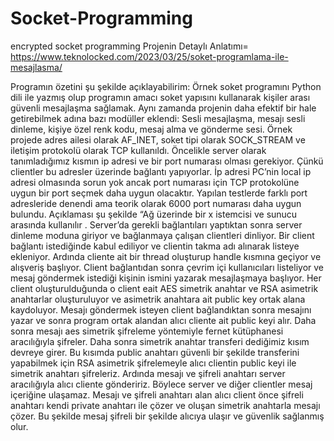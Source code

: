 # Socket-Programming
encrypted socket programming
Projenin Detaylı Anlatımı=  https://www.teknolocked.com/2023/03/25/soket-programlama-ile-mesajlasma/

Programın özetini şu şekilde açıklayabilirim:
Örnek soket programını Python dili ile yazmış olup programın amacı soket yapısını kullanarak kişiler arası güvenli mesajlaşma sağlamak. Aynı zamanda projenin daha efektif bir hale getirebilmek adına bazı modüller eklendi: Sesli mesajlaşma, mesajı sesli dinleme, kişiye özel renk kodu, mesaj alma ve gönderme sesi. 
Örnek projede adres ailesi olarak AF_INET, soket tipi olarak SOCK_STREAM ve iletişim protokolü olarak TCP kullanıldı. 
Öncelikle server olarak tanımladığımız kısmın ip adresi ve bir port numarası olması gerekiyor. Çünkü clientler bu adresler üzerinde bağlantı yapıyorlar. İp adresi PC’nin local ip adresi olmasında sorun yok ancak port numarası için TCP protokolüne uygun bir port seçmek daha uygun olacaktır. Yapılan testlerde farklı port adresleride denendi ama teorik olarak 6000 port numarası daha uygun bulundu. Açıklaması şu şekilde “Ağ üzerinde bir x istemcisi ve sunucu arasında kullanılır . 
Server’da gerekli bağlantıları yaptıktan sonra server dinleme moduna giriyor ve bağlanmaya çalışan clientleri dinliyor. Bir client bağlantı istediğinde kabul ediliyor ve clientin takma adı alınarak listeye ekleniyor. Ardında cliente ait bir thread oluşturup handle kısmına geçiyor ve alışveriş başlıyor. 
Client bağlantıdan sonra çevrim içi kullanıcıları listeliyor ve mesaj göndermek istediği kişinin ismini yazarak mesajlaşmaya başlıyor. Her client oluşturulduğunda o client eait AES simetrik 
anahtar ve RSA asimetrik anahtarlar oluşturuluyor ve asimetrik anahtara ait public key ortak alana kaydoluyor.
Mesajı göndermek isteyen client bağlandıktan sonra mesajını yazar ve sonra program ortak alandan alıcı cliente ait public keyi alır. Daha sonra mesajı aes simetrik şifreleme yöntemiyle fernet kütüphanesi aracılığıyla şifreler. Daha sonra simetrik anahtar transferi dediğimiz kısım devreye girer. Bu kısımda public anahtarı güvenli bir şekilde transferini yapabilmek için RSA asimetrik şifrelemeyle alıcı clientin public keyi ile simetrik anahtarı şifreleriz. Ardında mesajı ve şifreli anahtarı server aracılığıyla alıcı cliente göndeririz. Böylece server ve diğer clientler mesaj içeriğine ulaşamaz. Mesajı ve şifreli anahtarı alan alıcı client önce şifreli anahtarı kendi private anahtarı ile çözer ve oluşan simetrik anahtarla mesajı çözer. Bu şekilde mesaj şifreli bir şekilde alıcıya ulaşır ve güvenlik sağlanmış olur.
